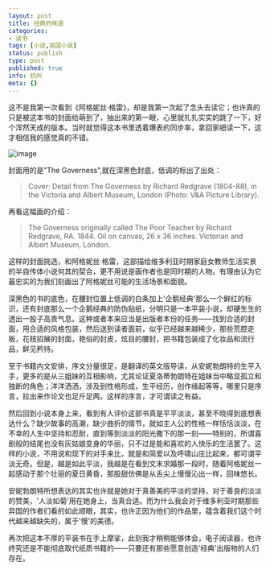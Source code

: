 ```yaml
---
layout: post
title: 经典的味道
categories:
- 读书
tags: [小说,英国小说]
status: publish
type: post
published: true
info: 杭州
meta: {}
---
```

这不是我第一次看到《阿格妮丝·格雷》，却是我第一次起了念头去读它；也许真的只是被这本书的封面给萌到了，抽出来的第一眼，心里就扎扎实实的跳了一下，好个浑然天成的版本。当时就觉得这本书里透着爆表的同步率，拿回家细读一下，这才相信我的感觉真的不错。

![image](http://www.victorianweb.org/painting/redgrave/paintings/2.jpg)

封面用的是"The Governess",就在深黑色封底，低调的标出了出处：

> Cover: Detail from The Governess by Richard Redgrave (1804-88), in the Victoria and Albert Museum, London (Photo: V&A Picture Library).

再看这幅画的介绍：

> The Governess originally called The Poor Teacher by Richard Redgrave, RA. 1844. Oil on canvas, 26 x 36 inches. Victorian and Albert Museum, London.

这样的封面挑选，和阿格妮丝·格雷，这部描绘维多利亚时期家庭女教师生活实景的半自传体小说何其的契合，更不用说是画作者也是同时期的人物。有理由认为它最忠实的为我们刻画出了阿格妮丝可能的生活场景和面貌。

深黑色的书的底色，在腰封位置上低调的白条加上'企鹅经典'那么一个鲜红的标识，还有封底那么一个企鹅经典的防伪贴纸，分明只是一本平装小说，却硬生生的透出一股子高贵气息。这种或者本来应当是出版者本份的任务——找到合适的封面，用合适的风格包装，然后送到读者面前，似乎已经越来越稀少，那些荒腔走板，花枝招展的封面，艳俗的封皮，炫目的腰封，把书籍包装成了化妆品和流行品，鲜见矜持。

至于书籍内文安排，序文分量很足，是翻译的英文版导读，从安妮勃朗特的生平入手，更多的是从三姐妹的互相影响，尤其论证夏洛蒂勃朗特在姐妹当中略显孤立和独断的角色；洋洋洒洒，涉及到性格形成，生平经历，创作缘起等等，哪里只是序言，拉出来作论文也足斤足两。这样的序言，才可谓读之有益。

然后回到小说本身上来，看到有人评价这部书真是平平淡淡，甚至不晓得到底想表达什么？缺少故事的高潮，缺少曲折的情节，就如主人公的性格一样恬恬淡淡，在不幸的人生中坚持和忍耐，直到等到淡淡的阳光撒下的那一刻——特别的，所谓喜剧般的结尾也没有灰姑娘变身的华丽，只不过是能和喜欢的人快乐的生活罢了。这样的小说，不用说和现下的对手来比，就是和简爱以及呼啸山庄比起来，都可谓平淡无奇。但是，越是如此平淡，我越是在看到文末求婚那一段时，随着阿格妮丝一起感动于那个壮丽的夏日黄昏，那股甜仿佛是从舌尖上慢慢沁出一样，回味悠长。

安妮勃朗特所想表达的其实也许就是她对于真善美的平淡的坚持，对于善良的淡淡的赞美，'人淡如菊'用在她身上，当真合适。而为什么我会对于维多利亚时期那些异国的作者们看的如此顺眼，其实，也许正因为他们的作品里，蕴含着我们这个时代越来越缺失的，属于'慢'的美德。

再次把这本不厚的平装书在手上摩挲，此刻我才稍稍能够体会，电子阅读器，也许终究还是不能彻底取代纸质书籍的——只要还有那些愿意创造'经典'出版物的人们存在。
